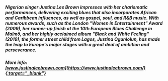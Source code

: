 ##### Nigerian singer Justina Lee Brown impresses with her charismatic performances, delivering exciting blues that also incorporates African and Caribbean influences, as well as gospel, soul, and R&B music. With numerous awards, such as the London "Women in Entertainment" Award (2009), her runner-up finish at the 10th European Blues Challenge in Malmö, and her highly acclaimed album "Black and White Feeling" (2019), the former street child from Lagos, Justina Ogunlolun, has made the leap to Europe's major stages with a great deal of ambition and perseverance.
##### More info:<br>[www.justinaleebrown.com](https://www.justinaleebrown.com/){:target="_blank"}
